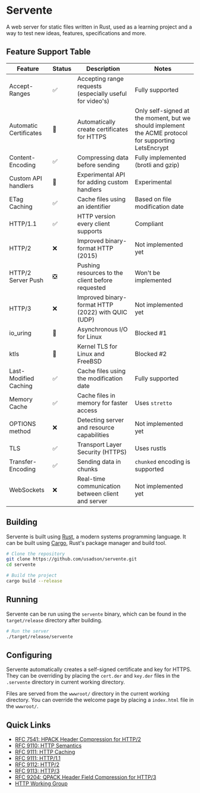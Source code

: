 # Servente
A web server for static files written in Rust, used as a learning project and a way to test new ideas, features, specifications and more.


## Feature Support Table
| Feature                   | Status | Description                                              | Notes                                 |
| ------------------------- | ------ | -------------------------------------------------------- | ------------------------------------- |
| Accept-Ranges             | ✅     | Accepting range requests (especially useful for video's) | Fully supported                       |
| Automatic Certificates    | 🤕     | Automatically create certificates for HTTPS              | Only self-signed at the moment, but we should implement the ACME protocol for supporting LetsEncrypt |
| Content-Encoding          | ✅     | Compressing data before sending                          | Fully implemented (brotli and gzip)   |
| Custom API handlers       | 🤕     | Experimental API for adding custom handlers              | Experimental                          |
| ETag Caching              | ✅     | Cache files using an identifier                          | Based on file modification date       |
| HTTP/1.1                  | ✅     | HTTP version every client supports                       | Compliant                             |
| HTTP/2                    | ❌     | Improved binary-format HTTP (2015)                       | Not implemented yet                   |
| HTTP/2 Server Push        | ❎     | Pushing resources to the client before requested         | Won't be implemented                  |
| HTTP/3                    | ❌     | Improved binary-format HTTP (2022) with QUIC (UDP)       | Not implemented yet                   |
| io_uring                  | 🚧     | Asynchronous I/O for Linux                               | Blocked #1                            |
| ktls                      | 🚧     | Kernel TLS for Linux and FreeBSD                         | Blocked #2                            |
| Last-Modified Caching     | ✅     | Cache files using the modification date                  | Fully supported                       |
| Memory Cache              | ✅     | Cache files in memory for faster access                  | Uses `stretto`                        |
| OPTIONS method            | ❌     | Detecting server and resource capabilities               | Not implemented yet                   |
| TLS                       | ✅     | Transport Layer Security (HTTPS)                         | Uses rustls                           |
| Transfer-Encoding         | ✅     | Sending data in chunks                                   | `chunked` encoding is supported       |
| WebSockets                | ❌     | Real-time communication between client and server        | Not implemented yet                   |


## Building
Servente is built using [Rust](https://www.rust-lang.org/), a modern systems
programming language. It can be built using [Cargo](https://doc.rust-lang.org/cargo/),
Rust's package manager and build tool.

```bash
# Clone the repository
git clone https://github.com/usadson/servente.git
cd servente

# Build the project
cargo build --release
```

## Running
Servente can be run using the `servente` binary, which can be found in the
`target/release` directory after building.

```bash
# Run the server
./target/release/servente
```

## Configuring
Servente automatically creates a self-signed certificate and key for HTTPS. They
can be overriding by placing the `cert.der` and `key.der` files in the `.servente`
directory in current working directory.

Files are served from the `wwwroot/` directory in the current working directory.
You can override the welcome page by placing a `index.html` file in the `wwwroot/`.

## Quick Links
* [RFC 7541: HPACK Header Compression for HTTP/2](https://httpwg.org/specs/rfc7541.html)
* [RFC 9110: HTTP Semantics](https://www.rfc-editor.org/rfc/rfc9110.html)
* [RFC 9111: HTTP Caching](https://www.rfc-editor.org/rfc/rfc9111.html)
* [RFC 9111: HTTP/1.1](https://www.rfc-editor.org/rfc/rfc9112.html)
* [RFC 9112: HTTP/2](https://www.rfc-editor.org/rfc/rfc9113.html)
* [RFC 9113: HTTP/3](https://www.rfc-editor.org/rfc/rfc9114.html)
* [RFC 9204: QPACK Header Field Compression for HTTP/3](https://httpwg.org/specs/rfc9204.html)
* [HTTP Working Group](https://httpwg.org/)
